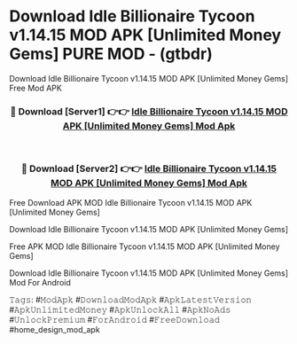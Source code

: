 # Download Idle Billionaire Tycoon v1.14.15 MOD APK [Unlimited Money Gems] PURE MOD - (gtbdr)
Download Idle Billionaire Tycoon v1.14.15 MOD APK [Unlimited Money Gems] Free Mod APK

<div align="center">
<h3>🔴 Download [Server1] 👉👉 <a href="https://apk-comot.site?title=Idle_Billionaire_Tycoon_v1.14.15_MOD_APK_[Unlimited_Money_Gems]">Idle Billionaire Tycoon v1.14.15 MOD APK [Unlimited Money Gems] Mod Apk</a></h3><br>

<h3>🔴 Download [Server2] 👉👉 <a href="https://apk-comot.site?title=Idle_Billionaire_Tycoon_v1.14.15_MOD_APK_[Unlimited_Money_Gems]">Idle Billionaire Tycoon v1.14.15 MOD APK [Unlimited Money Gems] Mod Apk</a></h3>
</div>


Free Download APK MOD Idle Billionaire Tycoon v1.14.15 MOD APK [Unlimited Money Gems]

Download Idle Billionaire Tycoon v1.14.15 MOD APK [Unlimited Money Gems] 

Free APK MOD Idle Billionaire Tycoon v1.14.15 MOD APK [Unlimited Money Gems] 

Download Idle Billionaire Tycoon v1.14.15 MOD APK [Unlimited Money Gems] Mod For Android

𝚃𝚊𝚐𝚜: #𝙼𝚘𝚍𝙰𝚙𝚔 #𝙳𝚘𝚠𝚗𝚕𝚘𝚊𝚍𝙼𝚘𝚍𝙰𝚙𝚔 #𝙰𝚙𝚔𝙻𝚊𝚝𝚎𝚜𝚝𝚅𝚎𝚛𝚜𝚒𝚘𝚗 #𝙰𝚙𝚔𝚄𝚗𝚕𝚒𝚖𝚒𝚝𝚎𝚍𝙼𝚘𝚗𝚎𝚢 #𝙰𝚙𝚔𝚄𝚗𝚕𝚘𝚌𝚔𝙰𝚕𝚕 #𝙰𝚙𝚔𝙽𝚘𝙰𝚍𝚜 #𝚄𝚗𝚕𝚘𝚌𝚔𝙿𝚛𝚎𝚖𝚒𝚞𝚖 #𝙵𝚘𝚛𝙰𝚗𝚍𝚛𝚘𝚒𝚍 #𝙵𝚛𝚎𝚎𝙳𝚘𝚠𝚗𝚕𝚘𝚊𝚍 #home_design_mod_apk